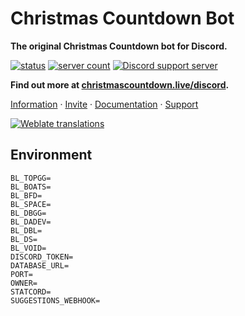 # Christmas Countdown Bot

**The original Christmas Countdown bot for Discord.**

[![status](https://top.gg/api/widget/status/509851616216875019.svg)](https://top.gg/bot/509851616216875019)
[![server count](https://top.gg/api/widget/servers/509851616216875019.svg)](https://top.gg/bot/509851616216875019)
[![Discord support server](https://discordapp.com/api/guilds/451745464480432129/embed.png?style=shield)](https://go.eartharoid.me/discord)

**Find out more at [christmascountdown.live/discord](https://christmascountdown.live/discord?ref=github.com).**

[Information](https://christmascountdown.live/discord?ref=github.com) · [Invite](https://christmascountdown.live/invite) · [Documentation](https://docs.christmascountdown.live/discord/introduction) · [Support](https://go.eartharoid.me/discord)

[![Weblate translations](https://i18n.capestar.net/widgets/christmas-countdown/-/bot/open-graph.png)](https://i18n.capestar.net/engage/christmas-countdown/)

## Environment

```
BL_TOPGG=
BL_BOATS=
BL_BFD=
BL_SPACE=
BL_DBGG=
BL_DADEV=
BL_DBL=
BL_DS=
BL_VOID=
DISCORD_TOKEN=
DATABASE_URL=
PORT=
OWNER=
STATCORD=
SUGGESTIONS_WEBHOOK=
```